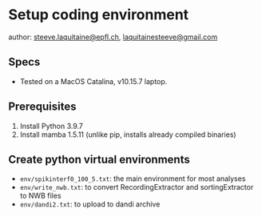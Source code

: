 
# Setup coding environment

author: steeve.laquitaine@epfl.ch, laquitainesteeve@gmail.com

## Specs 

* Tested on a MacOS Catalina, v10.15.7 laptop.

## Prerequisites

1. Install Python 3.9.7
2. Install mamba 1.5.11 (unlike pip, installs already compiled binaries)

## Create python virtual environments

* `env/spikinterf0_100_5.txt`: the main environment for most analyses
* `env/write_nwb.txt`: to convert RecordingExtractor and sortingExtractor to NWB files
* `env/dandi2.txt`: to upload to dandi archive
